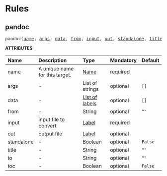 <!-- Generated with Stardoc: http://skydoc.bazel.build -->


# Rules


<a id="pandoc"></a>

## pandoc

<pre>
pandoc(<a href="#pandoc-name">name</a>, <a href="#pandoc-args">args</a>, <a href="#pandoc-data">data</a>, <a href="#pandoc-from">from</a>, <a href="#pandoc-input">input</a>, <a href="#pandoc-out">out</a>, <a href="#pandoc-standalone">standalone</a>, <a href="#pandoc-title">title</a>, <a href="#pandoc-to">to</a>, <a href="#pandoc-toc">toc</a>)
</pre>



**ATTRIBUTES**


| Name  | Description | Type | Mandatory | Default |
| :------------- | :------------- | :------------- | :------------- | :------------- |
| <a id="pandoc-name"></a>name |  A unique name for this target.   | <a href="https://bazel.build/concepts/labels#target-names">Name</a> | required |  |
| <a id="pandoc-args"></a>args |  -   | List of strings | optional | <code>[]</code> |
| <a id="pandoc-data"></a>data |  -   | <a href="https://bazel.build/concepts/labels">List of labels</a> | optional | <code>[]</code> |
| <a id="pandoc-from"></a>from |  -   | String | optional | <code>""</code> |
| <a id="pandoc-input"></a>input |  input file to convert   | <a href="https://bazel.build/concepts/labels">Label</a> | required |  |
| <a id="pandoc-out"></a>out |  output file   | <a href="https://bazel.build/concepts/labels">Label</a> | optional |  |
| <a id="pandoc-standalone"></a>standalone |  -   | Boolean | optional | <code>False</code> |
| <a id="pandoc-title"></a>title |  -   | String | optional | <code>""</code> |
| <a id="pandoc-to"></a>to |  -   | String | optional | <code>""</code> |
| <a id="pandoc-toc"></a>toc |  -   | Boolean | optional | <code>False</code> |


